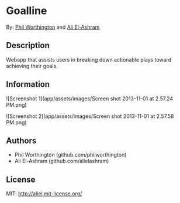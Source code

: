 # Goalline
By: [Phil Worthington](http://philworthington.herokuapp.com) and [Ali El-Ashram](http://aliel.herokuapp.com)

## Description
Webapp that assists users in breaking down actionable plays toward achieving their goals.

## Information

![Screenshot 1](app/assets/images/Screen shot 2013-11-01 at 2.57.24 PM.png)

![Screenshot 2](app/assets/images/Screen shot 2013-11-01 at 2.57.58 PM.png)

## Authors
* Phil Worthington (github.com/philworthington)
* Ali El-Ashram (github.com/alielashram)

## License

MIT: http://aliel.mit-license.org/
